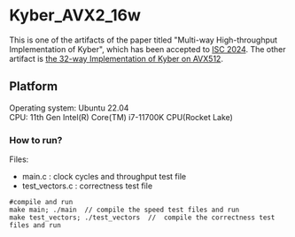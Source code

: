 # Kyber_AVX2_16w

This is one of the artifacts of the paper titled "Multi-way High-throughput Implementation of Kyber", which has been accepted to [ISC 2024](https://isc24.cs.gmu.edu/). The other artifact is [the 32-way Implementation of Kyber on AVX512](https://github.com/cccccosine/Kyber_AVX512_32w).

## Platform
Operating system: Ubuntu 22.04  
CPU: 11th Gen Intel(R) Core(TM) i7-11700K CPU(Rocket Lake)  

### How to run?

Files:
* main.c : clock cycles and throughput test file
* test_vectors.c : correctness test file

```
#compile and run
make main; ./main  // compile the speed test files and run
make test_vectors; ./test_vectors  //  compile the correctness test files and run
```
